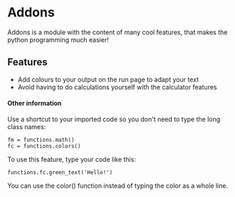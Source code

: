 # Addons
  Addons is a module with the content of many cool features, that makes the python programming much easier!

## Features
  * Add colours to your output on the run page to adapt your text
  * Avoid having to do calculations yourself with the calculator features




#### Other information
  Use a shortcut to your imported code so you don't need to type the long class names:

    fm = functions.math()
    fc = functions.colors()

  To use this feature, type your code like this:
  
    functions.fc.green_text('Hello!')
  
  
  You can use the color() function instead of typing the color as a whole line.
